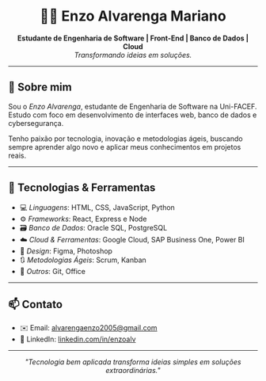 <h1 align="center">👨‍💻 Enzo Alvarenga Mariano</h1>
<p align="center">
  <strong>Estudante de Engenharia de Software | Front-End | Banco de Dados | Cloud</strong><br>
  <em>Transformando ideias em soluções.</em>
</p>

---

## 🚀 Sobre mim

Sou o *Enzo Alvarenga*, estudante de Engenharia de Software na Uni-FACEF. Estudo com foco em desenvolvimento de interfaces web, banco de dados e cybersegurança.

Tenho paixão por tecnologia, inovação e metodologias ágeis, buscando sempre aprender algo novo e aplicar meus conhecimentos em projetos reais.

---

## 🧠 Tecnologias & Ferramentas

- 💻 *Linguagens*: HTML, CSS, JavaScript, Python  
- ⚙️ *Frameworks*: React, Express e Node
- 🗃️ *Banco de Dados*: Oracle SQL, PostgreSQL  
- ☁️ *Cloud & Ferramentas*: Google Cloud, SAP Business One, Power BI
- 🎨 *Design*: Figma, Photoshop  
- 🔃 *Metodologias Ágeis*: Scrum, Kanban  
- 🧰 *Outros*: Git, Office

---

## 📫 Contato

- ✉️ Email: [alvarengaenzo2005@gmail.com](mailto:alvarengaenzo2005@gmail.com)  
- 💼 LinkedIn: [linkedin.com/in/enzoalv](https://linkedin.com/in/enzoalv)

---

<p align="center">
  <i>"Tecnologia bem aplicada transforma ideias simples em soluções extraordinárias."</i>
</p>


